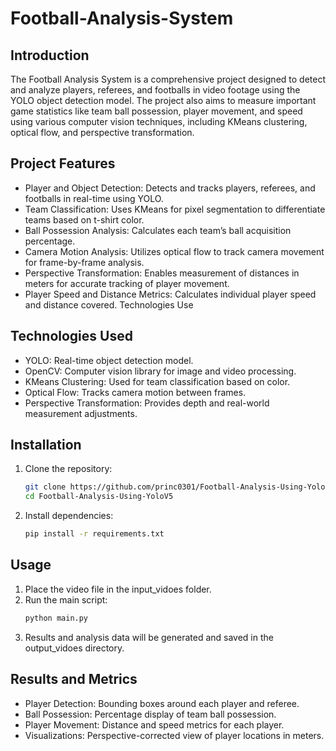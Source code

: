 # Football-Analysis-System

## Introduction

The Football Analysis System is a comprehensive project designed to detect and analyze players, referees, and footballs in video footage using the YOLO object detection model. The project also aims to measure important game statistics like team ball possession, player movement, and speed using various computer vision techniques, including KMeans clustering, optical flow, and perspective transformation.

## Project Features
- Player and Object Detection: Detects and tracks players, referees, and footballs in real-time      using YOLO.
- Team Classification: Uses KMeans for pixel segmentation to differentiate teams based on t-shirt 
  color.
- Ball Possession Analysis: Calculates each team’s ball acquisition percentage.
- Camera Motion Analysis: Utilizes optical flow to track camera movement for frame-by-frame 
  analysis.
- Perspective Transformation: Enables measurement of distances in meters for accurate tracking of 
  player movement.
- Player Speed and Distance Metrics: Calculates individual player speed and distance covered.
  Technologies Use

## Technologies Used
- YOLO: Real-time object detection model.
- OpenCV: Computer vision library for image and video processing.
- KMeans Clustering: Used for team classification based on color.
- Optical Flow: Tracks camera motion between frames.
- Perspective Transformation: Provides depth and real-world measurement adjustments.

## Installation

1. Clone the repository:
   ```sh
   git clone https://github.com/princ0301/Football-Analysis-Using-YoloV5.git
   cd Football-Analysis-Using-YoloV5
   ```
2. Install dependencies:
   ```sh
   pip install -r requirements.txt
   ```
## Usage

1. Place the video file in the input_vidoes folder.
2. Run the main script:
   ```sh
   python main.py
   ```
3. Results and analysis data will be generated and saved in the output_vidoes directory.

## Results and Metrics
- Player Detection: Bounding boxes around each player and referee.
- Ball Possession: Percentage display of team ball possession.
- Player Movement: Distance and speed metrics for each player.
- Visualizations: Perspective-corrected view of player locations in meters.

   
